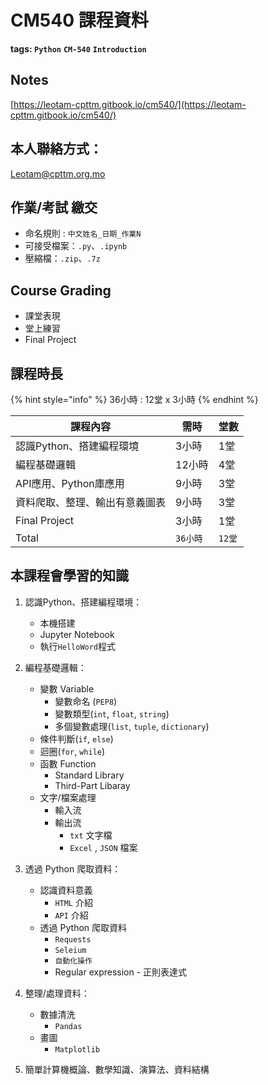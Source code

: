 # CM540 課程資料

**tags: `Python`** **`CM-540`** **`Introduction`**

## Notes
[https://leotam-cpttm.gitbook.io/cm540/](https://leotam-cpttm.gitbook.io/cm540/)

## 本人聯絡方式：
[Leotam@cpttm.org.mo](Leotam@cpttm.org.mo)

## 作業/考試 繳交

- 命名規則 : `中文姓名_日期_作業N`
- 可接受檔案：`.py`、`.ipynb`
- 壓縮檔：`.zip`、`.7z`


## Course Grading

* 課堂表現
* 堂上練習
* Final Project

## 課程時長

{% hint style="info" %}
36小時 : 12堂 x 3小時
{% endhint %}

| 課程內容            | 需時     | 堂數    |
| --------------- | ------ | ----- |
| 認識Python、搭建編程環境 | 3小時    | 1堂    |
| 編程基礎邏輯          | 12小時   | 4堂    |
| API應用、Python庫應用            | 9小時    | 3堂    |
| 資料爬取、整理、輸出有意義圖表         | 9小時   | 3堂    |
| Final Project         | 3小時   | 1堂    |
| Total           | `36小時` | `12堂` |

## 本課程會學習的知識

1. 認識Python、搭建編程環境：
   * 本機搭建
   * Jupyter Notebook
   * 執行`HelloWord`程式

2. 編程基礎邏輯：
   * 變數 Variable
     * 變數命名 (`PEP8`)
     * 變數類型(`int`, `float`, `string`)
     * 多個變數處理(`list`, `tuple`, `dictionary`)
   * 條件判斷(`if`, `else`)
   * 迴圈(`for`, `while`)
   * 函數 Function
     * Standard Library
     * Third-Part Libaray
   * 文字/檔案處理
     * 輸入流
     * 輸出流
       * `txt` 文字檔
       * `Excel` , `JSON` 檔案
3. 透過 Python 爬取資料：
   * 認識資料意義
     * `HTML` 介紹
     * `API` 介紹
   * 透過 Python 爬取資料
     * `Requests`
     * `Seleium`
     * `自動化操作`
     * Regular expression - 正則表達式
     
4. 整理/處理資料：
   * 數據清洗
     * `Pandas`
   * 畫圖
     * `Matplotlib`
5. 簡單計算機概論、數學知識、演算法、資料結構
